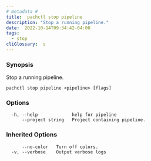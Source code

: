 ```yaml
---
# metadata # 
title:  pachctl stop pipeline
description: "Stop a running pipeline."
date:  2022-10-14T09:34:42-04:00
tags:
  - stop
cliGlossary:  s
---
```


### Synopsis

Stop a running pipeline.

```
pachctl stop pipeline <pipeline> [flags]
```

### Options

```
  -h, --help             help for pipeline
      --project string   Project containing pipeline.
```

### Inherited Options

```
      --no-color   Turn off colors.
  -v, --verbose    Output verbose logs
```

